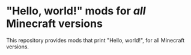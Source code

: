 # "Hello, world!" mods for ***all*** Minecraft versions

This repository provides mods that print "Hello, world!", for all Minecraft versions.
